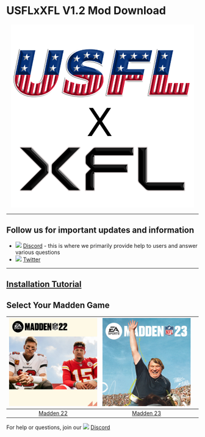 # USFLxXFL V1.2 Mod Download 

<p align="center">
  <img width="480" src="https://github.com/cornerrouteking/USFLxXFL/blob/master/tools/USFL_Logo-svg%20(1).png">
</p>

---------
## Follow us for important updates and information
- <img width="20" src="https://logo-logos.com/wp-content/uploads/2018/03/Discord_icon.png"> [Discord](https://discord.gg/89ZtB6qFdw) - this is where we primarily provide help to users and answer various questions
- <img width="20" src="https://1000logos.net/wp-content/uploads/2017/06/Twitter-Logo.png"> [Twitter](https://twitter.com/USFLxXFL23)
---------
## [Installation Tutorial](https://youtu.be/WvX9gv5JpPs) 
## Select Your Madden Game
| <a href="https://drive.google.com/file/d/1tGN-Evd2pM5ikoNDQqrb878Jtc4AWwm5/view?usp=share_link"><img width="300" src="https://github.com/cornerrouteking/USFLxXFL/blob/master/tools/madden-22-qbs-1623952148822.jpg"></a>  | <a href="https://www.mediafire.com/file/cbv0uz8nns3d32k/USFLxXFLV1.3.rar/file"><img width="300" src="https://github.com/cornerrouteking/USFLxXFL/blob/master/tools/madden-23-cover.jpg"> | <a href="">
|:---:|:---:|:---:|
| [Madden 22](https://drive.google.com/file/d/1tGN-Evd2pM5ikoNDQqrb878Jtc4AWwm5/view?usp=share_link) | [Madden 23](https://www.mediafire.com/file/cbv0uz8nns3d32k/USFLxXFLV1.3.rar/file)


For help or questions, join our <img width="20" src="https://logo-logos.com/wp-content/uploads/2018/03/Discord_icon.png"> [Discord](https://discord.gg/89ZtB6qFdw)
